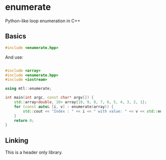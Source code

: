 # enumerate

Python-like loop enumeration in C++

## Basics

```cpp
#include <enumerate.hpp>
```

And use:

```cpp

#include <array>
#include <enumerate.hpp>
#include <iostream>

using mtl::enumerate;

int main(int argc, const char* argv[]) {
    std::array<double, 10> array{10, 9, 8, 7, 6, 5, 4, 3, 2, 1};
    for (const auto& [i, v] : enumerate(array)) {
        std::cout << "Index : " << i << " with value: " << v << std::endl;
    }
    return 0;
}

```

## Linking

This is a header only library.

